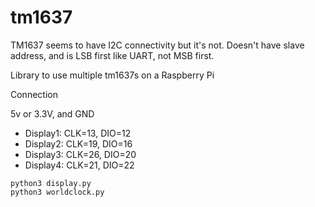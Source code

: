 # tm1637

TM1637 seems to have I2C connectivity but it's not. Doesn't have slave address, and is LSB first like UART, not MSB first. 

Library to use multiple tm1637s on a Raspberry Pi

Connection

5v or 3.3V, and GND
- Display1:  CLK=13, DIO=12
- Display2:  CLK=19, DIO=16
- Display3:  CLK=26, DIO=20
- Display4:  CLK=21, DIO=22

```
python3 display.py
python3 worldclock.py
```
